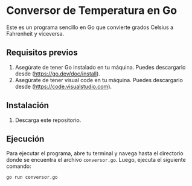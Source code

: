 # Conversor de Temperatura en Go

Este es un programa sencillo en Go que convierte grados Celsius a Fahrenheit y viceversa.

## Requisitos previos

1. Asegúrate de tener Go instalado en tu máquina. Puedes descargarlo desde (https://go.dev/doc/install).
2. Asegúrate de tener visual code en tu máquina. Puedes descargarlo desde (https://code.visualstudio.com).

## Instalación

1. Descarga este repositorio.

## Ejecución

Para ejecutar el programa, abre tu terminal y navega hasta el directorio donde se encuentra el archivo `conversor.go`. Luego, ejecuta el siguiente comando:

```bash
go run conversor.go
